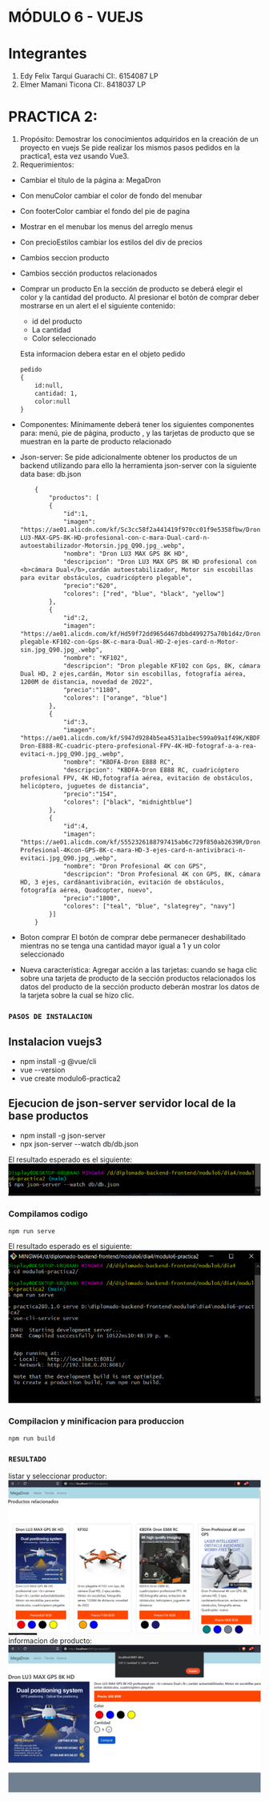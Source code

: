 # MÓDULO 6 - VUEJS
# Integrantes
1. Edy Felix Tarqui Guarachi  CI:. 6154087 LP
2. Elmer Mamani Ticona        CI:. 8418037 LP

# PRACTICA 2:
1. Propósito: Demostrar los conocimientos adquiridos en la creación de un proyecto en
vuejs
Se pide realizar los mismos pasos pedidos en la practica1, esta vez usando Vue3.
2. Requerimientos:
- Cambiar el título de la página a: MegaDron
- Con menuColor cambiar el color de fondo del menubar
- Con footerColor cambiar el fondo del pie de pagina
- Mostrar en el menubar los menus del arreglo menus
- Con precioEstilos cambiar los estilos del div de precios
- Cambios seccion producto
- Cambios sección productos relacionados
- Comprar un producto
    En la sección de producto se deberá elegir el color y la cantidad del producto.
    Al presionar el botón de comprar deber mostrarse en un alert el el siguiente contenido:
    - id del producto
    - La cantidad
    - Color seleccionado

    Esta informacion debera estar en el objeto pedido
    ```
    pedido
    {
        id:null,
        cantidad: 1,
        color:null
    }
    ```

- Componentes: 
    Mínimamente deberá tener los siguientes componentes para: menú, pie de
    página, producto , y las tarjetas de producto que se muestran en la parte de producto
    relacionado
- Json-server:
    Se pide adicionalmente obtener los productos de un backend utilizando para
    ello la herramienta json-server con la siguiente data base:   db.json
    ```
        {
            "productos": [
            {
                "id":1,
                "imagen": "https://ae01.alicdn.com/kf/Sc3cc58f2a441419f970cc01f9e5358fbw/Dron-LU3-MAX-GPS-8K-HD-profesional-con-c-mara-Dual-card-n-autoestabilizador-Motorsin.jpg_Q90.jpg_.webp",
                "nombre": "Dron LU3 MAX GPS 8K HD",
                "descripcion": "Dron LU3 MAX GPS 8K HD profesional con <b>cámara Dual</b>,cardán autoestabilizador, Motor sin escobillas para evitar obstáculos, cuadricóptero plegable",
                "precio":"620",
                "colores": ["red", "blue", "black", "yellow"]
            },
            {
                "id":2,
                "imagen": "https://ae01.alicdn.com/kf/Hd59f72dd965d467dbbd499275a70b1d4z/Dron-plegable-KF102-con-Gps-8K-c-mara-Dual-HD-2-ejes-card-n-Motor-sin.jpg_Q90.jpg_.webp",
                "nombre": "KF102",
                "descripcion": "Dron plegable KF102 con Gps, 8K, cámara Dual HD, 2 ejes,cardán, Motor sin escobillas, fotografía aérea, 1200M de distancia, novedad de 2022",
                "precio":"1180",
                "colores": ["orange", "blue"]
            },
            {
                "id":3,
                "imagen": "https://ae01.alicdn.com/kf/S947d9284b5ea4531a1bec599a09a1f49K/KBDFA-Dron-E888-RC-cuadric-ptero-profesional-FPV-4K-HD-fotograf-a-a-rea-evitaci-n.jpg_Q90.jpg_.webp",
                "nombre": "KBDFA-Dron E888 RC",
                "descripcion": "KBDFA-Dron E888 RC, cuadricóptero profesional FPV, 4K HD,fotografía aérea, evitación de obstáculos, helicóptero, juguetes de distancia",
                "precio":"154",
                "colores": ["black", "midnightblue"]
            },
            {
                "id":4,
                "imagen": "https://ae01.alicdn.com/kf/S552326188797415ab6c729f850ab2639R/Dron-Profesional-4Kcon-GPS-8K-c-mara-HD-3-ejes-card-n-antivibraci-n-evitaci.jpg_Q90.jpg_.webp",
                "nombre": "Dron Profesional 4K con GPS",
                "descripcion": "Dron Profesional 4K con GPS, 8K, cámara HD, 3 ejes, cardánantivibración, evitación de obstáculos, fotografía aérea, Quadcopter, nuevo",
                "precio":"1800",
                "colores": ["teal", "blue", "slategrey", "navy"]
            }]
        }
    ```
- Boton comprar 
    El botón de comprar debe permanecer deshabilitado mientras no se tenga una cantidad
    mayor igual a 1 y un color seleccionado
- Nueva característica: 
    Agregar acción a las tarjetas: cuando se haga clic sobre una tarjeta de producto de la sección productos relacionados los datos del producto de la sección producto deberán mostrar los datos de la tarjeta sobre la cual se hizo clic.


### `PASOS DE INSTALACION`

## Instalacion vuejs3

-  npm install -g @vue/cli
-  vue --version
-  vue create modulo6-practica2


## Ejecucion de json-server servidor local de la base productos
- npm install -g json-server
- npx json-server --watch db/db.json

El resultado esperado es el siguiente:
![Ejecucion](practica2.4.PNG)
### Compilamos codigo
```
npm run serve
```
El resultado esperado es el siguiente:
![Ejecucion](practica2.5.PNG)

### Compilacion y minificacion para produccion
```
npm run build
```
### `RESULTADO `

listar y seleccionar productor:
![Ejecucion](practica2.1.PNG)
informacion de producto:
![Ejecucion](resultado.PNG)